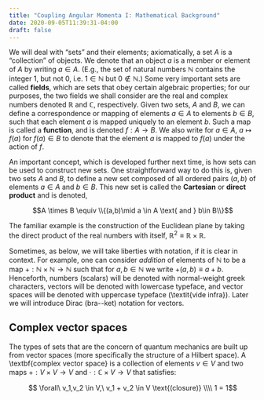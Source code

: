 ```yaml
---
title: "Coupling Angular Momenta I: Mathematical Background"
date: 2020-09-05T11:39:31-04:00
draft: false
---
```

We will deal with  &ldquo;sets&rdquo; and their elements; axiomatically, a set $A$ is a  &ldquo;collection&rdquo; of objects. We denote that an object $a$ is a member or element of $A$ by writing $a \in A$. (E.g., the set of natural numbers $\mathbb{N}$ contains the integer 1, but not 0, i.e. $1 \in \mathbb{N}$ but $0 \notin \mathbb{N}$.) Some very important sets are called <b>fields</b>, which are sets that obey certain algebraic properties; for our purposes, the two fields we shall consider are the real and complex numbers denoted $\mathbb{R}$ and $\mathbb{C}$, respectively. Given two sets, $A$ and $B$, we can define a correspondence or mapping of elements $a \in A$ to elements $b \in B$, such that each element $a$ is mapped uniquely to an element $b$. Such a map is called a <b>function</b>, and is denoted $f:A \to B$. We also write for $a \in A$, $a \mapsto f(a)$ for $f(a) \in B$ to denote that the element $a$ is mapped to $f(a)$ under the action of $f$.

An important concept, which is developed further next time, is how sets can be used to construct new sets. One straightforward way to do this is, given two sets $A$ and $B$, to define a new set composed of all ordered pairs $(a,b)$ of elements $a \in A$ and $b \in B$. This new set is called the <b>Cartesian</b> or <b>direct product</b> and is denoted,

$$A \times B \equiv \\{(a,b)\mid a \in A \text{ and } b\in B\\}$$

The familiar example is the construction of the Euclidean plane by taking the direct product of the real numbers with itself, $\mathbb{R}^2 \equiv \mathbb{R}\times\mathbb{R}$.

Sometimes, as below, we will take liberties with notation, if it is clear in context. For example, one can consider <i>addition</i> of elements of $\mathbb{N}$ to be a map $+:\mathbb{N}\times\mathbb{N}\to\mathbb{N}$ such that for $a,b\in\mathbb{N}$ we write $+(a,b) \equiv a + b$. Henceforth, numbers (scalars) will be denoted with normal-weight greek characters, vectors will be denoted with lowercase typeface, and vector spaces will be denoted with uppercase typeface (\textit{vide infra}). Later we will introduce Dirac (bra--ket) notation for vectors.

## Complex vector spaces
The types of sets that are the concern of quantum mechanics are built up from vector spaces (more specifically the structure of a Hilbert space). A \textbf{complex vector space} is a collection of elements $v \in V$ and two maps $+:V\times V \to V$ and $\cdot: \mathbb{C}\times V\to V$ that satisfies:

$$ \forall\ v_1,v_2 \in V,\ v_1 + v_2 \in V \text{(closure)} \\\\ 
    1 = 1$$
		
